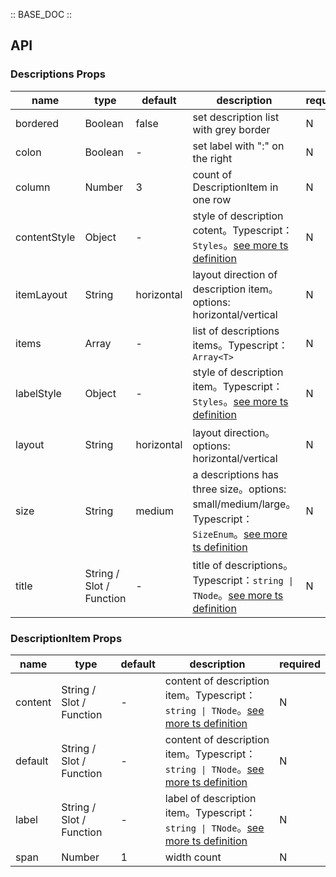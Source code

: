:: BASE_DOC ::

## API
### Descriptions Props

name | type | default | description | required
-- | -- | -- | -- | --
bordered | Boolean | false | set description list with grey border | N
colon | Boolean | - | set label with ":" on the right | N
column | Number | 3 | count of DescriptionItem in one row | N
contentStyle | Object | - | style of description cotent。Typescript：`Styles`。[see more ts definition](https://github.com/Tencent/tdesign-vue-next/blob/develop/src/common.ts) | N
itemLayout | String | horizontal | layout direction of description item。options: horizontal/vertical | N
items | Array | - | list of descriptions items。Typescript：`Array<T>` | N
labelStyle | Object | - | style of description item。Typescript：`Styles`。[see more ts definition](https://github.com/Tencent/tdesign-vue-next/blob/develop/src/common.ts) | N
layout | String | horizontal | layout direction。options: horizontal/vertical | N
size | String | medium | a descriptions has three size。options: small/medium/large。Typescript：`SizeEnum`。[see more ts definition](https://github.com/Tencent/tdesign-vue-next/blob/develop/src/common.ts) | N
title | String / Slot / Function | - | title of descriptions。Typescript：`string \| TNode`。[see more ts definition](https://github.com/Tencent/tdesign-vue-next/blob/develop/src/common.ts) | N

### DescriptionItem Props

name | type | default | description | required
-- | -- | -- | -- | --
content | String / Slot / Function | - | content of description item。Typescript：`string \| TNode`。[see more ts definition](https://github.com/Tencent/tdesign-vue-next/blob/develop/src/common.ts) | N
default | String / Slot / Function | - | content of description item。Typescript：`string \| TNode`。[see more ts definition](https://github.com/Tencent/tdesign-vue-next/blob/develop/src/common.ts) | N
label | String / Slot / Function | - | label of description item。Typescript：`string \| TNode`。[see more ts definition](https://github.com/Tencent/tdesign-vue-next/blob/develop/src/common.ts) | N
span | Number | 1 | width count | N
